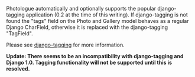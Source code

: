 Photologue automatically and optionally supports the popular django-tagging application (0.2 at the time of this writing). If django-tagging is not found the "tags" field on the Photo and Gallery model behaves as a regular Django CharField, otherwise it is replaced with the django-tagging "TagField".

Please see [django-tagging](http://django-tagging.googlecode.com/svn/trunk/docs/overview.txt) for more information.

**Update: There seems to be an incompatibility with django-tagging and Django 1.0. Tagging functionality will not be supported until this is resolved.**
